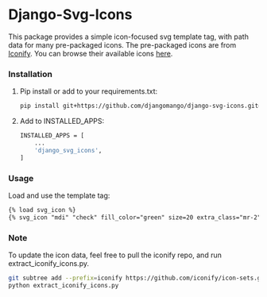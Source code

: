 # Django-Svg-Icons

This package provides a simple icon-focused svg template tag, with path data for many pre-packaged icons. 
The pre-packaged icons are from [Iconify](https://github.com/iconify). You can browse their available icons 
[here](https://icon-sets.iconify.design/).

### Installation

1. Pip install or add to your requirements.txt:

    ```bash
    pip install git+https://github.com/djangomango/django-svg-icons.git@main
    ```

2. Add to INSTALLED_APPS:

    ```bash
    INSTALLED_APPS = [
        ...
        'django_svg_icons',
    ]
    ```

### Usage

Load and use the template tag:

```html
{% load svg_icon %}
{% svg_icon "mdi" "check" fill_color="green" size=20 extra_class="mr-2" %}
```


### Note

To update the icon data, feel free to pull the iconify repo, and run extract_iconify_icons.py.

```bash
git subtree add --prefix=iconify https://github.com/iconify/icon-sets.git master --squash
python extract_iconify_icons.py
```